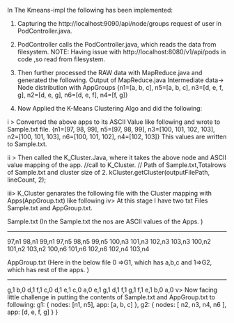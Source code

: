 In The Kmeans-impl the following has been implemented:
1.	Capturing the http://localhost:9090/api/node/groups request of user in PodController.java.
2.	PodController calls the PodController.java, which reads the data from filesystem. NOTE: Having issue with http://localhost:8080/v1/api/pods in code ,so read from filesystem.

3.	Then further processed the RAW data with MapReduce.java and generated the following. Output of MapReduce.java Intermediate data-> Node distribution with AppGroups {n1=[a, b, c], n5=[a, b, c], n3=[d, e, f, g], n2=[d, e, g], n6=[d, e, f], n4=[f, g]}

4.	Now Applied the K-Means Clustering Algo and did the following: 

i > Converted the above apps to its ASCII Value like following and wrote to Sample.txt file. {n1=[97, 98, 99], n5=[97, 98, 99], n3=[100, 101, 102, 103], n2=[100, 101, 103], n6=[100, 101, 102], n4=[102, 103]} This values are written to Sample.txt.

ii > Then called the K_Cluster.Java, where it takes the above node and ASCII value mapping of the app. //call to K_Cluster. // Path of Sample.txt,Totalrows of Sample.txt and cluster size of 2. kCluster.getCluster(outputFilePath, lineCount, 2);

iii> K_Cluster genarates the following file with the Cluster mapping with Apps(AppGroup.txt) like following iv> At this stage I have two txt Files Sample.txt and AppGroup.txt.

Sample.txt (In the Sample.txt the nos are ASCII values of the Apps. )
________________________________________
97,n1
98,n1
99,n1
97,n5
98,n5
99,n5
100,n3
101,n3
102,n3
103,n3
100,n2
101,n2
103,n2
100,n6
101,n6
102,n6
102,n4
103,n4

AppGroup.txt (Here in the below file 0 =>G1, which has a,b,c and 1=>G2, which has rest of the apps. )
________________________________________
g,1 
b,0 
d,1 
f,1 
c,0 
d,1 
e,1 
c,0 
a,0 
e,1 
g,1
d,1
f,1
g,1 
f,1 
e,1 
b,0 
a,0
v> Now facing little challenge in putting the contents of Sample.txt and AppGroup.txt to following:
g1: { nodes: [n1, n5], app: [a, b, c] }, g2: { nodes: [ n2, n3, n4, n6 ], app: [d, e, f, g] } }

